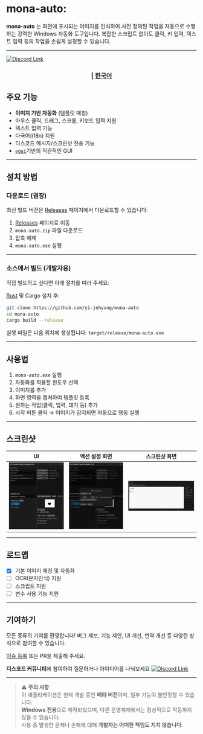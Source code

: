 # mona-auto: 

**mona-auto** 는 화면에 표시되는 이미지를 인식하여 사전 정의된 작업을 자동으로 수행하는 강력한 Windows 자동화 도구입니다.
복잡한 스크립트 없이도 클릭, 키 입력, 텍스트 입력 등의 작업을 손쉽게 설정할 수 있습니다.

---

<a href="https://discord.gg/esYQbEQGXG"><img src="https://img.shields.io/badge/discord-%237289DA.svg?&style=for-the-badge&logo=discord&logoColor=white" alt="Discord Link"/></a>

<div align="center">
  <h3>
    <span> | </span>
    <a href="https://github.com/yi-jehyung/mona-auto/blob/main/translations/ko-kr/README.md"> 한국어 </a>
  </h3>
</div>

## 주요 기능

- **이미지 기반 자동화** (템플릿 매칭)
- 마우스 클릭, 드래그, 스크롤, 키보드 입력 지원
- 텍스트 입력 기능
- 다국어(i18n) 지원
- 디스코드 메시지/스크린샷 전송 기능
- [`egui`](https://github.com/emilk/egui)기반의 직관적인 GUI

---

## 설치 방법

### 다운로드 (권장)

최신 빌드 버전은 [Releases](https://github.com/yi-jehyung/mona-auto/releases) 페이지에서 다운로드할 수 있습니다:

1. [Releases](https://github.com/yi-jehyung/mona-auto/releases) 페이지로 이동
2. `mona-auto.zip` 파일 다운로드
3. 압축 해제
4. `mona-auto.exe` 실행

---

### 소스에서 빌드 (개발자용)

직접 빌드하고 싶다면 아래 절차를 따라 주세요:

[Rust](https://www.rust-lang.org/tools/install) 및 Cargo 설치 후:

```bash
git clone https://github.com/yi-jehyung/mona-auto
cd mona-auto
cargo build --release
```

실행 파일은 다음 위치에 생성됩니다: `target/release/mona-auto.exe`

---

## 사용법
1. `mona-auto.exe` 실행
2. 자동화를 적용할 윈도우 선택
3. 이미지를 추가
4. 화면 영역을 캡처하여 템플릿 등록
5. 원하는 작업(클릭, 입력, 대기 등) 추가
6. 시작 버튼 클릭 → 이미지가 감지되면 자동으로 행동 실행

---

## 스크린샷

| UI | 액션 설정 화면 | 스크린샷 화면 |
|----|----------------------|------------|
| ![Main UI](./screenshots/ui_main.png) | ![Action Setup](./screenshots/ui_action.png) | ![Screenshot](./screenshots/ui_screen.png) |

---

## 로드맵
- [x] 기본 이미지 매칭 및 자동화
- [ ] OCR(문자인식) 지원
- [ ] 스크립트 지원
- [ ] 변수 사용 기능 지원

---

## 기여하기
모든 종류의 기여를 환영합니다!
버그 제보, 기능 제안, UI 개선, 번역 개선 등 다양한 방식으로 참여할 수 있습니다.

[이슈 등록](https://github.com/yi-jehyung/mona-auto/issues) 또는 PR을 제출해 주세요.

**디스코드 커뮤니티**에 참여하여 질문하거나 아이디어를 나눠보세요
<a href="https://discord.gg/esYQbEQGXG"><img src="https://img.shields.io/badge/discord-%237289DA.svg?&style=for-the-badge&logo=discord&logoColor=white" alt="Discord Link"/></a>

---
> ⚠ **주의 사항**  
> 이 애플리케이션은 현재 개발 중인 **베타 버전**이며, 일부 기능이 불안정할 수 있습니다.  
> **Windows 전용**으로 제작되었으며, 다른 운영체제에서는 정상적으로 작동하지 않을 수 있습니다.  
> 사용 중 발생한 문제나 손해에 대해 **개발자는 어떠한 책임도 지지 않습니다**.